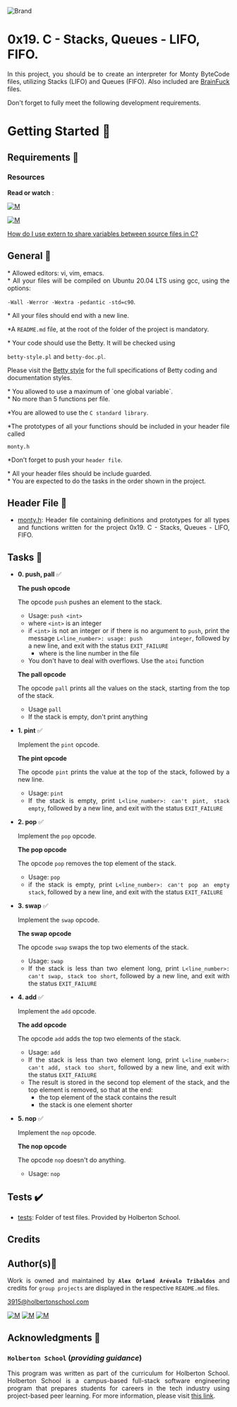 ![Brand](https://assets.website-files.com/6105315644a26f77912a1ada/610540e8b4cd6969794fe673_Holberton_School_logo-04-04.svg)

# 0x19. C - Stacks, Queues - LIFO, FIFO.
<div style="text-align: justify">
	
In this project, you should be to create an interpreter for Monty ByteCode files, utilizing Stacks (LIFO) and Queues (FIFO). Also included are [BrainFuck](https://en.wikipedia.org/wiki/Brainfuck) files. </div>
<div style="text-align: justify">
Don't forget to fully meet the following development requirements. </div>


# Getting Started :running:

## Requirements :page_with_curl:

### Resources

**Read or watch** :

[![M](https://upload.wikimedia.org/wikipedia/commons/thumb/2/2f/Google_2015_logo.svg/80px-Google_2015_logo.svg.png)](https://www.google.com/webhp?q=stack%20and%20queue)

[![M](https://upload.wikimedia.org/wikipedia/commons/thumb/e/e1/Logo_of_YouTube_%282015-2017%29.svg/70px-Logo_of_YouTube_%282015-2017%29.svg.png)](https://www.youtube.com/watch?v=wjI1WNcIntg)

[How do I use extern to share variables between source files in C?](https://stackoverflow.com/questions/1433204/how-do-i-use-extern-to-share-variables-between-source-files)


## General :page_with_curl:
<div style="text-align: justify">
* Allowed editors: vi, vim, emacs. </div>
<div style="text-align: justify">
* All your files will be compiled on Ubuntu 20.04 LTS using gcc, using the options: 
	
`-Wall -Werror -Wextra -pedantic -std=c90`. </div>
<div style="text-align: justify">
* All your files should end with a new line. </div>
<div style="text-align: justify">
	
*A `README.md` file, at the root of the folder of the project is mandatory. </div>

<div style="text-align: justify">
* Your code should use the Betty. It will be checked using</div>

`betty-style.pl` and `betty-doc.pl`.</div>

Please visit the [Betty style](https://github.com/holbertonschool/Betty/wiki) for the full specifications of Betty coding and documentation styles.

<div style="text-align: justify">
* You allowed to use a maximum of `one global variable`. </div>
<div style="text-align: justify">
* No more than 5 functions per file. </div>

<div style="text-align: justify">
	
*You are allowed to use the `C standard library`. 

<div style="text-align: justify">
			
*The prototypes of all your functions should be included in your header file called </div>

<div style="text-align: justify"> 

`monty.h` </div>

<div style="text-align: justify">
	
*Don’t forget to push your `header file`.</div>
<div style="text-align: justify">
* All your header files should be include guarded. </div>
<div style="text-align: justify">
* You are expected to do the tasks in the order shown in the project.	
	
## Header File :file_folder:

* [monty.h](./monty.h): Header file containing definitions and prototypes for all types
and functions written for the project 0x19. C - Stacks, Queues - LIFO, FIFO.

## Tasks :page_with_curl:

* **0. push, pall**  :white_check_mark:
			<p><strong>The push opcode</strong></p>

	<p>The opcode <code>push</code> pushes an element to the stack.</p>

	<ul>
	<li>Usage: <code>push &lt;int&gt;</code></li>
	<li>where <code>&lt;int&gt;</code> is an integer</li>
	<li>if <code>&lt;int&gt;</code> is not an integer or if there is no argument to <code>push</code>, print the message <code>L&lt;line_number&gt;: usage: push 		integer</code>, followed by a new line, and exit with the status <code>EXIT_FAILURE</code>

	<ul>
	<li>where <line_number> is the line number in the file</li>
	</ul></li>
	<li>You don&#39;t have to deal with overflows. Use the <code>atoi</code> function</li>
	</ul>
			<p><strong>The pall opcode</strong></p>

	<p>The opcode <code>pall</code> prints all the values on the stack, starting from the top of the stack.</p>

	<ul>
	<li>Usage <code>pall</code></li>
	<li>If the stack is empty, don&#39;t print anything</li>
	</ul>

* **1. pint**  :white_check_mark:
			<p>Implement the <code>pint</code> opcode.</p>

	<p><strong>The pint opcode</strong></p>

	<p>The opcode <code>pint</code> prints the value at the top of the stack, followed by a new line.</p>

	<ul>
	<li>Usage: <code>pint</code></li>
	<li>If the stack is empty, print <code>L&lt;line_number&gt;: can&#39;t pint, stack empty</code>, followed by a new line, and exit with the status <code>EXIT_FAILURE</code></li>
	</ul>

* **2. pop**  :white_check_mark:
			<p>Implement the <code>pop</code> opcode.</p>

	<p><strong>The pop opcode</strong></p>

	<p>The opcode <code>pop</code> removes the top element of the stack.</p>

	<ul>
	<li>Usage: <code>pop</code></li>
	<li>if the stack is empty, print <code>L&lt;line_number&gt;: can&#39;t pop an empty stack</code>, followed by a new line, and exit with the status <code>EXIT_FAILURE</code></li>
	</ul>

* **3. swap**  :white_check_mark:
			<p>Implement the <code>swap</code> opcode.</p>

	<p><strong>The swap opcode</strong></p>

	<p>The opcode <code>swap</code> swaps the top two elements of the stack.</p>

	<ul>
	<li>Usage: <code>swap</code></li>
	<li>If the stack is less than two element long, print <code>L&lt;line_number&gt;: can&#39;t swap, stack too short</code>, followed by a new line, and exit with the status <code>EXIT_FAILURE</code></li>
	</ul>	

* **4. add**  :white_check_mark:
			<p>Implement the <code>add</code> opcode.</p>

	<p><strong>The add opcode</strong></p>

	<p>The opcode <code>add</code> adds the top two elements of the stack.</p>

	<ul>
	<li>Usage: <code>add</code></li>
	<li>If the stack is less than two element long, print <code>L&lt;line_number&gt;: can&#39;t add, stack too short</code>, followed by a new line, and exit with the status 	<code>EXIT_FAILURE</code></li>
	<li>The result is stored in the second top element of the stack, and the top element is removed, so that at the end:

	<ul>
	<li>the top element of the stack contains the result</li>
	<li>the stack is one element shorter</li>
	</ul></li>
	</ul>
	
* **5. nop**  :white_check_mark:
			<p>Implement the <code>nop</code> opcode.</p>

	<p><strong>The nop opcode</strong></p>

	<p>The opcode <code>nop</code> doesn&#39;t do anything.</p>

	<ul>
	<li>Usage: <code>nop</code></li>
	</ul>
	
	
## Tests :heavy_check_mark:

* [tests](./tests): Folder of test files. Provided by Holberton School.
	
## Credits

## Author(s):blue_book:

Work is owned and maintained by 
	**`Alex Orland Arévalo Tribaldos`**  and credits for `group projects` are displayed in the respective `README.md` files.

<3915@holbertonschool.com>
	
[![M](https://upload.wikimedia.org/wikipedia/commons/thumb/9/91/Octicons-mark-github.svg/25px-Octicons-mark-github.svg.png)](https://github.com/Alexoat76)
[![M](https://upload.wikimedia.org/wikipedia/fr/thumb/c/c8/Twitter_Bird.svg/25px-Twitter_Bird.svg.png)](https://twitter.com/aoarevalot)
[![M](https://upload.wikimedia.org/wikipedia/commons/thumb/c/ca/LinkedIn_logo_initials.png/25px-LinkedIn_logo_initials.png)](https://www.linkedin.com/in/Alexoat76/)


## Acknowledgments :mega: 

### **`Holberton School`** (*providing guidance*)
	
This program was written as part of the curriculum for Holberton School.
Holberton School is a campus-based full-stack software engineering program
that prepares students for careers in the tech industry using project-based
peer learning. For more information,  please visit [this link](https://www.holbertonschool.com/).
